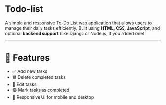 # Todo-list
A simple and responsive To-Do List web application that allows users to manage their daily tasks efficiently. Built using **HTML, CSS, JavaScript**, and optional **backend support** (like Django or Node.js, if you added one).

---

# 🔧 Features

- ✅ Add new tasks
- 🗑️ Delete completed tasks
- 📝 Edit tasks
- 🟢 Mark tasks as completed
- 📱 Responsive UI for mobile and desktop
